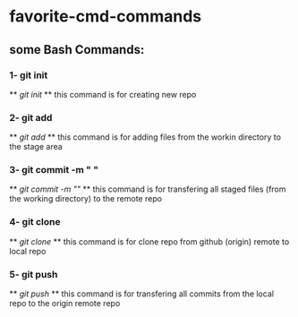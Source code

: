 # favorite-cmd-commands

## some Bash Commands:

### 1- git init
  ** _git init_ ** this command is for creating new repo

### 2- git add <file name>
  ** _git add_ ** this command is for adding files from the workin directory to the stage area

### 3- git commit -m " <message> "
  ** _git commit -m "<message>"_ ** this command is for transfering all staged files (from the working directory) to the remote repo 

### 4- git clone <link>
  ** _git clone <link>_ ** this command is for clone repo from github (origin) remote to local repo

### 5- git push
  ** _git push_ ** this command is for transfering all commits from the local repo to the origin remote repo